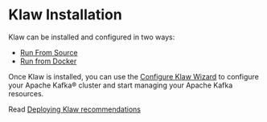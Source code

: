 # Klaw Installation

Klaw can be installed and configured in two ways:

- [Run From Source](run-source.md)
- [Run from Docker](run-docker.md)

Once Klaw is installed, you can use the [Configure Klaw Wizard](configure-klaw-wizard.md) to configure your Apache Kafka®
cluster
and start managing your Apache Kafka resources.

Read [Deploying Klaw recommendations](../deployklaw.md)
